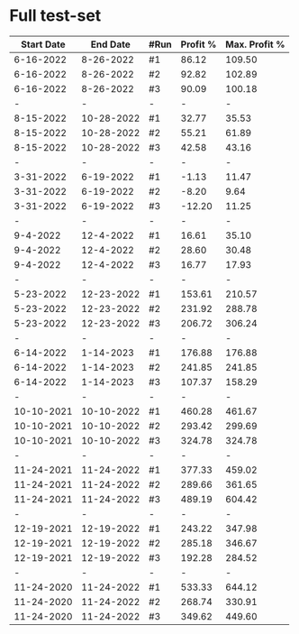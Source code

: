 # Full test-set

| Start Date | End Date   | #Run | Profit % | Max. Profit % |
|------------|------------|------|----------|---------------|
| 6-16-2022  | 8-26-2022  | #1   | 86.12    | 109.50        |
| 6-16-2022  | 8-26-2022  | #2   | 92.82    | 102.89        |
| 6-16-2022  | 8-26-2022  | #3   | 90.09    | 100.18        |
| -          | -          | -    | -        | -             |
| 8-15-2022  | 10-28-2022 | #1   | 32.77    | 35.53         |
| 8-15-2022  | 10-28-2022 | #2   | 55.21    | 61.89         |
| 8-15-2022  | 10-28-2022 | #3   | 42.58    | 43.16         |
| -          | -          | -    | -        | -             |
| 3-31-2022  | 6-19-2022  | #1   | -1.13    | 11.47         |
| 3-31-2022  | 6-19-2022  | #2   | -8.20    | 9.64          |
| 3-31-2022  | 6-19-2022  | #3   | -12.20   | 11.25         |
| -          | -          | -    | -        | -             |
| 9-4-2022   | 12-4-2022  | #1   | 16.61    | 35.10         |
| 9-4-2022   | 12-4-2022  | #2   | 28.60    | 30.48         |
| 9-4-2022   | 12-4-2022  | #3   | 16.77    | 17.93         |
| -          | -          | -    | -        | -             |
| 5-23-2022  | 12-23-2022 | #1   | 153.61   | 210.57        |
| 5-23-2022  | 12-23-2022 | #2   | 231.92   | 288.78        |
| 5-23-2022  | 12-23-2022 | #3   | 206.72   | 306.24        |
| -          | -          | -    | -        | -             |
| 6-14-2022  | 1-14-2023  | #1   | 176.88   | 176.88        |
| 6-14-2022  | 1-14-2023  | #2   | 241.85   | 241.85        |
| 6-14-2022  | 1-14-2023  | #3   | 107.37   | 158.29        |
| -          | -          | -    | -        | -             |
| 10-10-2021 | 10-10-2022 | #1   | 460.28   | 461.67        |
| 10-10-2021 | 10-10-2022 | #2   | 293.42   | 299.69        |
| 10-10-2021 | 10-10-2022 | #3   | 324.78   | 324.78        |
| -          | -          | -    | -        | -             |
| 11-24-2021 | 11-24-2022 | #1   | 377.33   | 459.02        |
| 11-24-2021 | 11-24-2022 | #2   | 289.66   | 361.65        |
| 11-24-2021 | 11-24-2022 | #3   | 489.19   | 604.42        |
| -          | -          | -    | -        | -             |
| 12-19-2021 | 12-19-2022 | #1   | 243.22   | 347.98        |
| 12-19-2021 | 12-19-2022 | #2   | 285.18   | 346.67        |
| 12-19-2021 | 12-19-2022 | #3   | 192.28   | 284.52        |
| -          | -          | -    | -        | -             |
| 11-24-2020 | 11-24-2022 | #1   | 533.33   | 644.12        |
| 11-24-2020 | 11-24-2022 | #2   | 268.74   | 330.91        |
| 11-24-2020 | 11-24-2022 | #3   | 349.62   | 449.60        |
